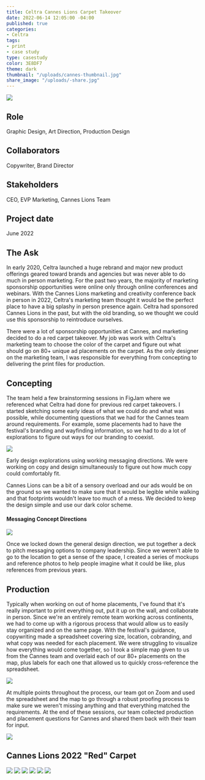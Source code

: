 ```yaml
---
title: Celtra Cannes Lions Carpet Takeover 
date: 2022-06-14 12:05:00 -04:00
published: true
categories:
- Celtra
tags:
- print
- case study
type: casestudy
color: 3E8DF7
theme: dark
thumbnail: "/uploads/cannes-thumbnail.jpg"
share_image: "/uploads/-share.jpg"
---
```


<img src="/uploads/cannes-header.jpg" class="width-100">

## Role
Graphic Design, Art Direction, Production Design 

## Collaborators
Copywriter, Brand Director 

## Stakeholders
CEO, EVP Marketing, Cannes Lions Team 

## Project date
June 2022


## The Ask

In early 2020, Celtra launched a huge rebrand and major new product offerings geared toward brands and agencies but was never able to do much in person marketing. For the past two years, the majority of marketing sponsorship opportunities were online only through online conferences and webinars. With the Cannes Lions marketing and creativity conference back in person in 2022, Celtra's marketing team thought it would be the perfect place to have a big splashy in person presence again. Celtra had sponsored Cannes Lions in the past, but with the old branding, so we thought we could use this sponsorship to reintroduce ourselves.

There were a lot of sponsorship opportunities at Cannes, and marketing decided to do a red carpet takeover. My job was work with Celtra's marketing team to choose the color of the carpet and figure out what should go on 80+ unique ad placements on the carpet. As the only designer on the marketing team, I was responsible for everything from concepting to delivering the print files for production.

## Concepting

The team held a few brainstorming sessions in FigJam where we referenced what Celtra had done for previous red carpet takeovers. I started sketching some early ideas of what we could do and what was possible, while documenting questions that we had for the Cannes team around requirements. For example, some placements had to have the festival's branding and wayfinding information, so we had to do a lot of explorations to figure out ways for our branding to coexist. 

<img src="/uploads/cannes-ideas.jpg" class="width-100">

Early design explorations using working messaging directions. We were working on copy and design simultaneously to figure out how much copy could comfortably fit.

Cannes Lions can be a bit of a sensory overload and our ads would be on the ground so we wanted to make sure that it would be legible while walking and that footprints wouldn't leave too much of a mess. We decided to keep the design simple and use our dark color scheme.

#### Messaging Concept Directions #### 

<img src="/uploads/cannes-copy.jpg" class="width-100">

Once we locked down the general design direction, we put together a deck to pitch messaging options to company leadership. Since we weren't able to go to the location to get a sense of the space, I created a series of mockups and reference photos to help people imagine what it could be like, plus references from previous years.


## Production 

Typically when working on out of home placements, I've found that it's really important to print everything out, put it up on the wall, and collaborate in person. Since we're an entirely remote team working across continents, we had to come up with a rigorous process that would allow us to easily stay organized and on the same page. With the festival's guidance, copywriting made a spreadsheet covering size, location, cobranding, and what copy was needed for each placement. We were struggling to visualize how everything would come together, so I took a simple map given to us from the Cannes team and overlaid each of our 80+ placements on the map, plus labels for each one that allowed us to quickly cross-reference the spreadsheet. 

<img src="/uploads/cannes-planning.jpg" class="width-100">

At multiple points throughout the process, our team got on Zoom and used the spreadsheet and the map to go through a robust proofing process to make sure we weren't missing anything and that everything matched the requirements. At the end of these sessions, our team collected production and placement questions for Cannes and shared them back with their team for input.

<img src="/uploads/cannes-art.jpg" class="width-100">


## Cannes Lions 2022 "Red" Carpet

<img src="/uploads/cannes-palais.jpg" class="width-100">

<img src="/uploads/cannes-boardwalk.jpg" class="width-100">

<img src="/uploads/cannes-large.jpg" class="width-100">

<img src="/uploads/cannes-long.jpg" class="width-100">

<img src="/uploads/cannes-stay.jpg" class="width-100">

<img src="/uploads/cannes-tiktok.jpg" class="width-100">





